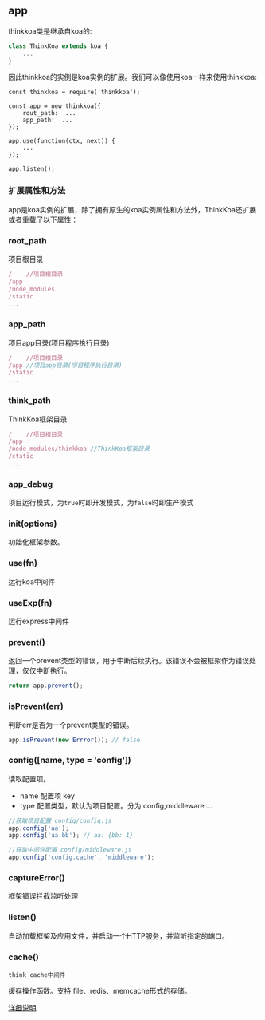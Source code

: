 ## app

thinkkoa类是继承自koa的: 

```js
class ThinkKoa extends koa {
    ...
}

```
因此thinkkoa的实例是koa实例的扩展。我们可以像使用koa一样来使用thinkkoa:

```
const thinkkoa = require('thinkkoa');

const app = new thinkkoa({
    rout_path:  ...
    app_path:  ...
});

app.use(function(ctx, next)) {
    ...
});

app.listen();

```

### 扩展属性和方法

app是koa实例的扩展，除了拥有原生的koa实例属性和方法外，ThinkKoa还扩展或者重载了以下属性：

### root_path

项目根目录

```js
/    //项目根目录
/app
/node_modules
/static
...
```

### app_path

项目app目录(项目程序执行目录)

```js
/    //项目根目录
/app //项目app目录(项目程序执行目录)
/static
...
```

### think_path

ThinkKoa框架目录

```js
/    //项目根目录
/app
/node_modules/thinkkoa //ThinkKoa框架目录
/static
...
```

### app_debug 

项目运行模式，为`true`时即开发模式，为`false`时即生产模式

### init(options)
初始化框架参数。

### use(fn)

运行koa中间件

### useExp(fn)

运行express中间件

### prevent()
返回一个prevent类型的错误，用于中断后续执行。该错误不会被框架作为错误处理，仅仅中断执行。

```js
return app.prevent();
```

### isPrevent(err)
判断err是否为一个prevent类型的错误。

```js
app.isPrevent(new Errror()); // false
```

### config([name, type = 'config'])

读取配置项。
* name 配置项 key
* type 配置类型，默认为项目配置。分为 config,middleware ...

```js
//获取项目配置 config/config.js
app.config('aa');
app.config('aa.bb'); // aa: {bb: 1}

//获取中间件配置 config/middleware.js
app.config('config.cache', 'middleware');
```

### captureError()

框架错误拦截监听处理

### listen()

自动加载框架及应用文件，并启动一个HTTP服务，并监听指定的端口。

### cache()

`think_cache中间件`

缓存操作函数。支持 file、redis、memcache形式的存储。

[详细说明](/doc/cache.jhtml)


